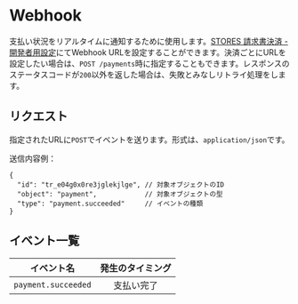 # Webhook

支払い状況をリアルタイムに通知するために使用します。[STORES 請求書決済 - 開発者用設定](http://app.coiney.com/#/merchants/payge/developer)にてWebhook URLを設定することができます。決済ごとにURLを設定したい場合は、`POST /payments`時に指定することもできます。レスポンスのステータスコードが`200`以外を返した場合は、失敗とみなしリトライ処理をします。

## リクエスト

指定されたURLに`POST`でイベントを送ります。形式は、`application/json`です。

送信内容例：
```
{
  "id": "tr_e04g0x0re3jglekjlge", // 対象オブジェクトのID
  "object": "payment",            // 対象オブジェクトの型
  "type": "payment.succeeded"     // イベントの種類
}
```

## イベント一覧

|イベント名|発生のタイミング|
|:----:|:----:|
|`payment.succeeded`|支払い完了|
